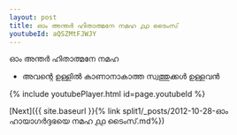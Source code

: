 ```yaml
---
layout: post
title: ഓം അന്തർ ഹിതാത്മനേ നമഹ ൧൧ ടൈംസ്
youtubeId: aQSZMtFJWJY
---
```

 
 
 ഓം അന്തർ ഹിതാത്മനേ നമഹ 
 
 -  അവന്റെ ഉള്ളിൽ കാണാനാകാത്ത സ്വത്തുക്കൾ ഉള്ളവൻ 
 
  
 
  
 
 
 
 
 
 


{% include youtubePlayer.html id=page.youtubeId %}
 
[Next]({{ site.baseurl }}{% link  split1/_posts/2012-10-28-ഓം ഹായാഗർദ്ദഭയെ നമഹ ൧൧ ടൈംസ്.md%})
 
